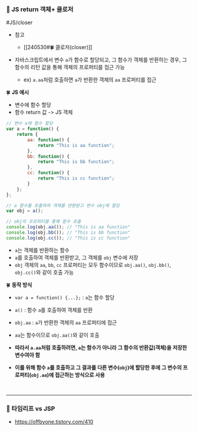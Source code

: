 
### 🌳 JS return 객체+ 클로저
#JS/closer
- 참고
	- [[240530#🍀 클로저(closer)]]

- 자바스크립트에서 변수 `a`가 함수로 할당되고, 그 함수가 객체를 반환하는 경우, 그 함수의 리턴 값을 통해 객체의 프로퍼티를 접근 가능
	- ex)  `a.aa`처럼 호출하면 `a`가 반환한 객체의 `aa` 프로퍼티를 접근


🍀 **JS 예시** 
- 변수에 함수 할당
- 함수 return 값 -> JS 객체
```javascript
// 변수 a에 함수 할당
var a = function() {
    return {
        aa: function() {
            return "This is aa function";
        },
        bb: function() {
            return "This is bb function";
        },
        cc: function() {
            return "This is cc function";
        }
    };
};

// a 함수를 호출하여 객체를 반환받고 변수 obj에 할당
var obj = a();

// obj의 프로퍼티를 통해 함수 호출
console.log(obj.aa()); // "This is aa function"
console.log(obj.bb()); // "This is bb function"
console.log(obj.cc()); // "This is cc function"
```

- `a`는 객체를 반환하는 함수
- `a`를 호출하여 객체를 반환받고, 그 객체를 `obj` 변수에 저장
- `obj` 객체의 `aa`, `bb`, `cc` 프로퍼티는 모두 함수이므로 `obj.aa()`, `obj.bb()`, `obj.cc()`와 같이 호출 가능

🍀 **동작 방식**
- `var a = function() {...};` : `a`는 함수 할당
- `a()` : 함수 `a`를 호출하여 객체를 반환
- `obj.aa` : `a`가 반환한 객체의 `aa` 프로퍼티에 접근
- `aa`는 함수이므로 `obj.aa()`와 같이 호출

- **따라서 `a.aa`처럼 호출하려면, `a`는 함수가 아니라 그 함수의 반환값(객체)을 저장한 변수여야 함**
- **이를 위해 함수 `a`를 호출하고 그 결과를 다른 변수(`obj`)에 할당한 후에 그 변수의 프로퍼티(`obj.aa`)에 접근하는 방식으로 사용**

<br>

<hr>



### 🌳 타임리프 vs JSP
- https://offbyone.tistory.com/410



